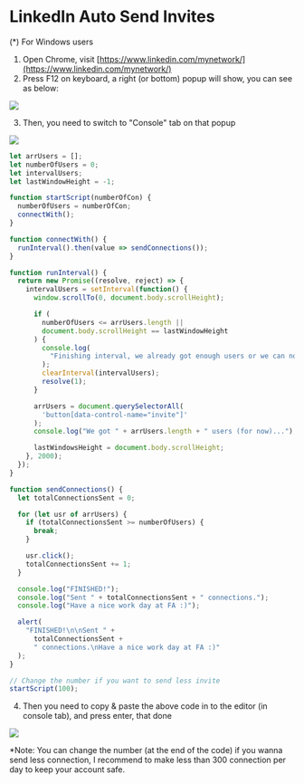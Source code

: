 # LinkedIn Auto Send Invites

(*) For Windows users

1. Open Chrome, visit [https://www.linkedin.com/mynetwork/](https://www.linkedin.com/mynetwork/)
2. Press F12 on keyboard, a right (or bottom) popup will show, you can see as below:

![](https://i.imgur.com/16Mn3dS.jpg)

3. Then, you need to switch to "Console" tab on that popup

![](https://i.imgur.com/FgVXSDi.jpg)

```javascript
let arrUsers = [];
let numberOfUsers = 0;
let intervalUsers;
let lastWindowHeight = -1;

function startScript(numberOfCon) {
  numberOfUsers = numberOfCon;
  connectWith();
}

function connectWith() {
  runInterval().then(value => sendConnections());
}

function runInterval() {
  return new Promise((resolve, reject) => {
    intervalUsers = setInterval(function() {
      window.scrollTo(0, document.body.scrollHeight);

      if (
        numberOfUsers <= arrUsers.length ||
        document.body.scrollHeight == lastWindowHeight
      ) {
        console.log(
          "Finishing interval, we already got enough users or we can not find anymore..."
        );
        clearInterval(intervalUsers);
        resolve(1);
      }

      arrUsers = document.querySelectorAll(
        'button[data-control-name="invite"]'
      );
      console.log("We got " + arrUsers.length + " users (for now)...");

      lastWindowsHeight = document.body.scrollHeight;
    }, 2000);
  });
}

function sendConnections() {
  let totalConnectionsSent = 0;

  for (let usr of arrUsers) {
    if (totalConnectionsSent >= numberOfUsers) {
      break;
    }

    usr.click();
    totalConnectionsSent += 1;
  }

  console.log("FINISHED!");
  console.log("Sent " + totalConnectionsSent + " connections.");
  console.log("Have a nice work day at FA :)");

  alert(
    "FINISHED!\n\nSent " +
      totalConnectionsSent +
      " connections.\nHave a nice work day at FA :)"
  );
}

// Change the number if you want to send less invite
startScript(100);
```

4. Then you need to copy & paste the above code in to the editor (in console tab), and press enter, that done

![](https://i.imgur.com/xZ9yB5O.jpg)

*Note: You can change the number (at the end of the code) if you wanna send less connection, I recommend to make less than 300 connection per day to keep your account safe.
